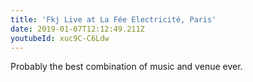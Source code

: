 ```yaml
---
title: 'Fkj Live at La Fée Electricité, Paris'
date: 2019-01-07T12:12:49.211Z
youtubeId: xuc9C-C6Ldw
---
```

Probably the best combination of music and venue ever.
